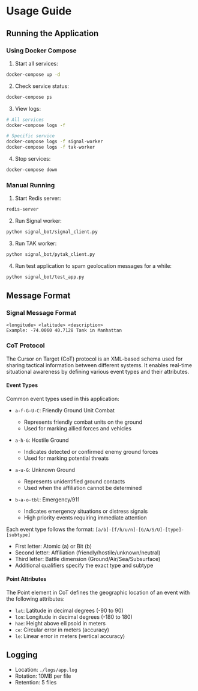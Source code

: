 # Usage Guide

## Running the Application

### Using Docker Compose

1. Start all services:
```bash
docker-compose up -d
```

2. Check service status:
```bash
docker-compose ps
```

3. View logs:
```bash
# All services
docker-compose logs -f

# Specific service
docker-compose logs -f signal-worker
docker-compose logs -f tak-worker
```

4. Stop services:
```bash
docker-compose down
```

### Manual Running

1. Start Redis server:
```bash
redis-server
```

2. Run Signal worker:
```bash
python signal_bot/signal_client.py
```

3. Run TAK worker:
```bash
python signal_bot/pytak_client.py
```

4. Run test application to spam geolocation messages for a while:
```bash
python signal_bot/test_app.py
```

## Message Format

### Signal Message Format
```
<longitude> <latitude> <description>
Example: -74.0060 40.7128 Tank in Manhattan
```

### CoT Protocol

The Cursor on Target (CoT) protocol is an XML-based schema used for sharing tactical information between different systems. It enables real-time situational awareness by defining various event types and their attributes.

#### Event Types
Common event types used in this application:

- `a-f-G-U-C`: Friendly Ground Unit Combat
  - Represents friendly combat units on the ground
  - Used for marking allied forces and vehicles

- `a-h-G`: Hostile Ground
  - Indicates detected or confirmed enemy ground forces
  - Used for marking potential threats

- `a-u-G`: Unknown Ground
  - Represents unidentified ground contacts
  - Used when the affiliation cannot be determined

- `b-a-o-tbl`: Emergency/911 
  - Indicates emergency situations or distress signals
  - High priority events requiring immediate attention

Each event type follows the format: `[a/b]-[f/h/u/n]-[G/A/S/U]-[type]-[subtype]`
- First letter: Atomic (a) or Bit (b)
- Second letter: Affiliation (friendly/hostile/unknown/neutral)
- Third letter: Battle dimension (Ground/Air/Sea/Subsurface)
- Additional qualifiers specify the exact type and subtype

#### Point Attributes
The Point element in CoT defines the geographic location of an event with the following attributes:

- `lat`: Latitude in decimal degrees (-90 to 90)
- `lon`: Longitude in decimal degrees (-180 to 180) 
- `hae`: Height above ellipsoid in meters
- `ce`: Circular error in meters (accuracy)
- `le`: Linear error in meters (vertical accuracy)

## Logging

- Location: `./logs/app.log`
- Rotation: 10MB per file
- Retention: 5 files
